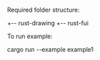 Required folder structure:

+-- rust-drawing
+-- rust-fui

To run example:

cargo run --example example1
